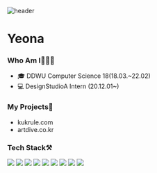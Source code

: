 <!--
**yeonakim36/yeonakim36** is a ✨ _special_ ✨ repository because its `README.md` (this file) appears on your GitHub profile.

Here are some ideas to get you started:

- 🔭 I’m currently working on ...
- 🌱 I’m currently learning ...
- 👯 I’m looking to collaborate on ...
- 🤔 I’m looking for help with ...
- 💬 Ask me about ...
- 📫 How to reach me: ...
- 😄 Pronouns: ...
- ⚡ Fun fact: ...
-->

![header](https://capsule-render.vercel.app/api?type=Slice&color=ddd6f3&height=300&section=header&text=YeonaKim's%20git💻&fontSize=90)

# Yeona

### Who Am I👩🏻‍💻
- 🎓 DDWU Computer Science 18(18.03.~22.02)
- 💻 DesignStudioA Intern (20.12.01~)

### My Projects📂
- kukrule.com
- artdive.co.kr

### Tech Stack⚒️
<img src="https://img.shields.io/badge/AndroidStudio-3DDC84?style=flat-square&logo=Android&logoColor=white"/></a> <img src="https://img.shields.io/badge/java-3766AB?style=flat-square&logo=java&logoColor=white"/>
<img src="https://img.shields.io/badge/javaScript-f59b25?style=flat-square&logo=javascript&logoColor=white"/>
<img src="https://img.shields.io/badge/jquery-f8a980?style=flat-square&logo=jquery&logoColor=white"/>
<img src="https://img.shields.io/badge/spring-6db33f?style=flat-square&logo=spring&logoColor=white"/>
<img src="https://img.shields.io/badge/mysql-0061af?style=flat-square&logo=mysql&logoColor=white"/>
<img src="https://img.shields.io/badge/C-2a4c72?style=flat-square&logo=c&logoColor=white"/>
<img src="https://img.shields.io/badge/html5-e34f26?style=flat-square&logo=html5&logoColor=white"/>
<img src="https://img.shields.io/badge/css-f43059?style=flat-square&logo=css3&logoColor=white"/>




